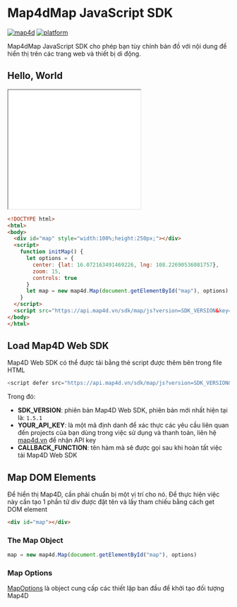 # Map4dMap JavaScript SDK
[![map4d](https://img.shields.io/badge/map4d-map-success)](https://map4d.vn/)
[![platform](https://img.shields.io/badge/platform-js-ff69b4.svg)](https://map.map4d.vn/)

Map4dMap JavaScript SDK cho phép bạn tùy chỉnh bản đồ với nội dung để hiển thị trên các trang web và thiết bị di động.

## Hello, World

<iframe src="./html/overview.html" class="is-fullwidth" height="270px"></iframe>

```HTML
<!DOCTYPE html>
<html>
<body>
  <div id="map" style="width:100%;height:250px;"></div>
  <script>
    function initMap() {
      let options = {
        center: {lat: 16.072163491469226, lng: 108.22690536081757},
        zoom: 15,
        controls: true
      }
      let map = new map4d.Map(document.getElementById("map"), options)
    }
  </script>
  <script src="https://api.map4d.vn/sdk/map/js?version=SDK_VERSION&key=YOUR_API_KEY&callback=initMap"></script>
</body>
</html>
```

## Load Map4D Web SDK

Map4D Web SDK có thể được tải bằng thẻ script được thêm bên trong file HTML

```JavaScript
<script defer src="https://api.map4d.vn/sdk/map/js?version=SDK_VERSION&key=YOUR_API_KEY&callback=CALLBACK_FUNCTION"></script>
```

Trong đó:
- **SDK_VERSION**: phiên bản Map4D Web SDK, phiên bản mới nhất hiện tại là: `1.5.1`
- **YOUR_API_KEY**: là một mã định danh để xác thực các yêu cầu liên quan đến projects của bạn dùng trong việc sử dụng và thanh toán, liên hệ [map4d.vn](https://map4d.vn/) để nhận API key
- **CALLBACK_FUNCTION**: tên hàm mà sẽ được gọi sau khi hoàn tất việc tải Map4D Web SDK


## Map DOM Elements

Để hiển thị Map4D, cần phải chuẩn bị một vị trí cho nó. Để thực hiện việc này cần tạo 1 phần tử div được đặt tên và lấy tham chiếu bằng cách get DOM element

```HTML
<div id="map"></div>
```

### The Map Object

```js
map = new map4d.Map(document.getElementById("map"), options)
```

### Map Options

[MapOptions](/guides/map-options) là object cung cấp các thiết lập ban đầu để khởi tạo đối tượng Map4D
